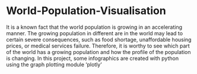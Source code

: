 # World-Population-Visualisation
It is a known fact that the world population is growing in an accelerating manner. The growing population in different are in the world may lead to certain severe consequences, such as food shortage, unaffordable housing prices, or medical services failure. Therefore, it is worthy to see which part of the world has a growing population and how the profile of the population is changing. In this project, some infographics are created with python using the graph plotting module ‘plotly’ 
